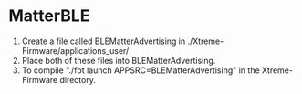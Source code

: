 # MatterBLE
1. Create a file called BLEMatterAdvertising in ./Xtreme-Firmware/applications_user/
2. Place both of these files into BLEMatterAdvertising.
3. To compile "./fbt launch APPSRC=BLEMatterAdvertising" in the Xtreme-Firmware directory.
